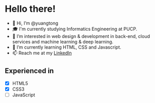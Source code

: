 # Hello there!
- 👋 Hi, I’m @yuangtong
- 🎓 I'm currently studying Informatics Engineering at PUCP.
- 👀 I’m interested in web design & development in back-end, cloud services and machine learning & deep learning.
- 🌱 I’m currently learning HTML, CSS and Javascript.
- 📫 Reach me at my <a target="__blank" href="https://www.linkedin.com/in/yuangtong/" title="My LinkedIn profile :)"> LinkedIn </a>

<!---
yuangtong/yuangtong is a ✨ special ✨ repository because its `README.md` (this file) appears on your GitHub profile.
You can click the Preview link to take a look at your changes.
--->
## Experienced in
- [x] HTML5
- [x] CSS3
- [ ] JavaScript
